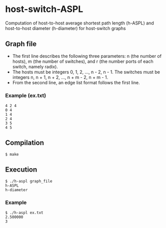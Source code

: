 # host-switch-ASPL
Computation of host-to-host average shortest path length (h-ASPL) and host-to-host diameter (h-diameter) for host-switch graphs

## Graph file
* The first line describes the following three parameters: n (the number of hosts), m (the number of switches), and r (the number ports of each switch, namely radix).
* The hosts must be integers 0, 1, 2, ..., n - 2, n - 1. The switches must be integers n, n + 1, n + 2, ..., n + m - 2, n + m - 1.
* From the second line, an edge list format follows the first line.

### Example (ex.txt)
```
4 2 4
0 4
1 4
2 4
3 5
4 5
```

## Compilation
```
$ make
```

## Execution
```
$ ./h-aspl graph_file
h-ASPL
h-diameter
```
### Example
```
$ ./h-aspl ex.txt
2.500000
3
```
